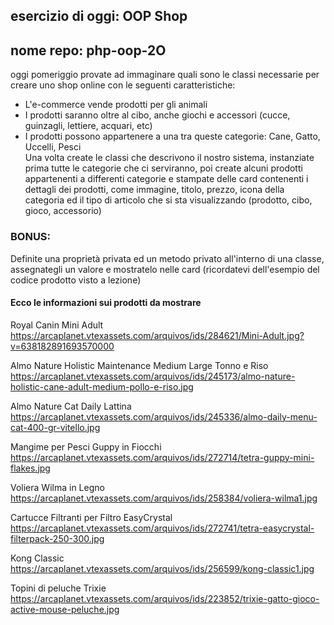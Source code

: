 ## esercizio di oggi: OOP Shop <br>
## nome repo: php-oop-2O <br>
oggi pomeriggio provate ad immaginare quali sono le classi necessarie per creare uno shop online con le seguenti caratteristiche:<br>
- L'e-commerce vende prodotti per gli animali<br>
- I prodotti saranno oltre al cibo, anche giochi e accessori (cucce, guinzagli, lettiere, acquari, etc)<br>
- I prodotti possono appartenere a una tra queste categorie:
Cane, Gatto, Uccelli, Pesci<br>
Una volta create le classi che descrivono il nostro sistema, instanziate prima tutte le categorie che ci serviranno, poi create alcuni prodotti appartenenti a differenti categorie  e stampate delle card contenenti i dettagli dei prodotti, come immagine, titolo, prezzo, icona della categoria ed il tipo di articolo che si sta visualizzando (prodotto, cibo, gioco, accessorio)<br>
### BONUS:<br>
Definite una proprietà privata ed un metodo privato all'interno di una classe, assegnategli un valore e mostratelo nelle card (ricordatevi dell'esempio del codice prodotto visto a lezione)<br>

#### Ecco le informazioni sui prodotti da mostrare<br>

Royal Canin Mini Adult<br>
https://arcaplanet.vtexassets.com/arquivos/ids/284621/Mini-Adult.jpg?v=638182891693570000<br>

Almo Nature Holistic Maintenance Medium Large Tonno e Riso<br>
https://arcaplanet.vtexassets.com/arquivos/ids/245173/almo-nature-holistic-cane-adult-medium-pollo-e-riso.jpg<br>

Almo Nature Cat Daily Lattina<br>
https://arcaplanet.vtexassets.com/arquivos/ids/245336/almo-daily-menu-cat-400-gr-vitello.jpg<br>

Mangime per Pesci Guppy in Fiocchi<br>
https://arcaplanet.vtexassets.com/arquivos/ids/272714/tetra-guppy-mini-flakes.jpg<br>

Voliera Wilma in Legno<br>
https://arcaplanet.vtexassets.com/arquivos/ids/258384/voliera-wilma1.jpg<br>

Cartucce Filtranti per Filtro EasyCrystal<br>
https://arcaplanet.vtexassets.com/arquivos/ids/272741/tetra-easycrystal-filterpack-250-300.jpg<br>

Kong Classic<br>
https://arcaplanet.vtexassets.com/arquivos/ids/256599/kong-classic1.jpg<br>

Topini di peluche Trixie<br>
https://arcaplanet.vtexassets.com/arquivos/ids/223852/trixie-gatto-gioco-active-mouse-peluche.jpg<br>